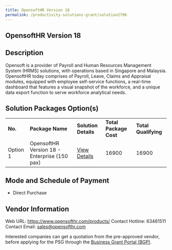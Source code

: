 ```yaml
---
title: OpensoftHR Version 18
permalink: /productivity-solutions-grant/solution2790
---
```


## OpensoftHR Version 18

## Description

Opensoft is a provider of Payroll and Human Resources Management System (HRMS) solutions, with operations based in Singapore and Malaysia. OpensoftHR today comprises of Payroll, Leave, Claims and Appraisal modules, equipped with employee self-service functions, a real-time dashboard that features a visual snapshot of the workforce, and a unique data export function to serve workforce analytical needs.

## Solution Packages Option(s)

<table>
<tr>
<td><b>No.</b></td>
<td><b>Package Name</b></td>
<td><b>Solution Details</b></td>
<td><b>Total Package Cost</b></td>
<td><b>Total Qualifying</b></td>
</tr>
<tr>
<td>Option 1</td>
<td>OpensoftHR Version 18 - Enterprise (150 pax)</td>
<td><a href='https://www.gobusiness.gov.sg/images/psg/OpensoftHR_20210316_Desensitised_Annex_3_Part_4.pdf'>View Details</a></td>
<td>16900</td>
<td>16900</td>
</tr>
</table>

## Mode and Schedule of Payment

 - Direct Purchase

## Vendor Information

 Web URL: https://www.opensofthr.com/products/ 
Contact Hotline: 63461511 
Contact Email: sales@opensofthr.com 


Interested companies can get a quotation from the pre-approved vendor, before applying for the PSG through the <a href='https://www.businessgrants.gov.sg/'>Business Grant Portal (BGP)</a>.
